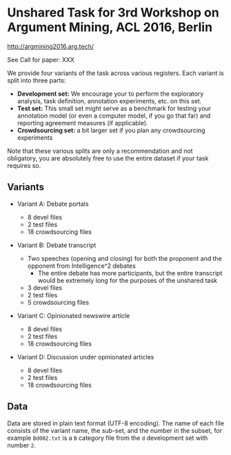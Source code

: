 # Unshared Task for 3rd Workshop on Argument Mining, ACL 2016, Berlin

http://argmining2016.arg.tech/

See Call for paper: XXX

We provide four variants of the task across various registers. Each variant is split into three parts:

- **Development set:** We encourage your to perform the exploratory analysis, task definition, annotation experiments, etc. on this set.
- **Test set:** This small set might serve as a benchmark for testing your annotation model (or even a computer model, if you go that far) and reporting agreement measures (if applicable).
- **Crowdsourcing set:** a bit larger set if you plan any crowdsourcing experiments

Note that these various splits are only a recommendation and not obligatory, you are absolutely free to use the entire dataset if your task requires so.

## Variants

- Variant A: Debate portals
  - 8 devel files
  - 2 test files
  - 18 crowdsourcing files

- Variant B: Debate transcript
  - Two speeches (opening and closing) for both the proponent and the opponent from Intelligence^2 debates 
    - The entire debate has more participants, but the entire transcript would be extremely long for the purposes of the unshared task
  - 3 devel files
  - 2 test files
  - 5 crowdsourcing files

- Variant C: Opinionated newswire article
  - 8 devel files
  - 2 test files
  - 18 crowdsourcing files

- Variant D: Discussion under opinionated articles
  - 8 devel files
  - 2 test files
  - 18 crowdsourcing files
  
## Data

Data are stored in plain text format (UTF-8 encoding). The name of each file consists of the variant name, the sub-set, and the number in the subset, for example
``Bd002.txt`` is a ``B`` category file from the ``d`` development set with number ``2``. 